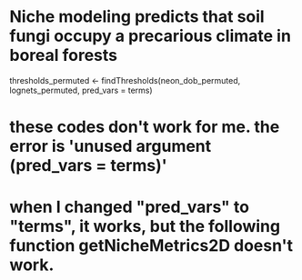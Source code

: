 # Niche modeling predicts that soil fungi occupy a precarious climate in boreal forests
thresholds_permuted <- findThresholds(neon_dob_permuted, lognets_permuted, pred_vars = terms)
# these codes don't work for me. the error is 'unused argument (pred_vars = terms)'
# when I changed "pred_vars" to "terms", it works, but the following function getNicheMetrics2D doesn't work.

